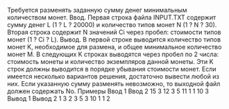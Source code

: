 Требуется разменять заданную сумму денег минимальным количеством монет.
Ввод. Первая строка файла INPUT.TXT содержит сумму денег L (1 ? L ? 20000) и количество типов монет N (1 ? N ? 30). Вторая строка содержит N значений Ci через пробел: стоимости типов монет (1 ? Ci ? L).
Вывод. В первой строке выводится количество типов монет K, необходимое для размена, и общее минимальное количество монет M. В следующих K строках выводятся через пробел по 2 числа: стоимость монеты и количество экземпляров данной монеты. Эти K строк должны выводится в порядке убывания стоимости монет. Если имеется несколько вариантов решения, достаточно вывести любой из них. Если указанную сумму разменять невозможно, то выходной файл должен содержать No.
Примеры
Ввод 1      Ввод 2
15 3        12 3
5 11 1      1 10 3
Вывод 1     Вывод 2
1 3         2 3
5 3         10 1
            1 2
